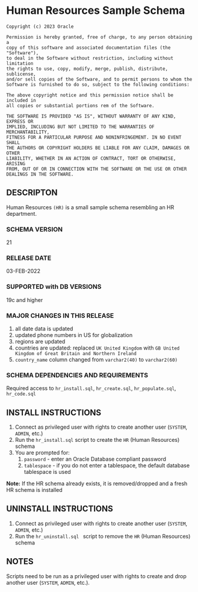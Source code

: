 # Human Resources Sample Schema

```
Copyright (c) 2023 Oracle

Permission is hereby granted, free of charge, to any person obtaining a
copy of this software and associated documentation files (the "Software"),
to deal in the Software without restriction, including without limitation
the rights to use, copy, modify, merge, publish, distribute, sublicense,
and/or sell copies of the Software, and to permit persons to whom the
Software is furnished to do so, subject to the following conditions:

The above copyright notice and this permission notice shall be included in
all copies or substantial portions rem of the Software.

THE SOFTWARE IS PROVIDED "AS IS", WITHOUT WARRANTY OF ANY KIND, EXPRESS OR
IMPLIED, INCLUDING BUT NOT LIMITED TO THE WARRANTIES OF MERCHANTABILITY,
FITNESS FOR A PARTICULAR PURPOSE AND NONINFRINGEMENT. IN NO EVENT SHALL
THE AUTHORS OR COPYRIGHT HOLDERS BE LIABLE FOR ANY CLAIM, DAMAGES OR OTHER
LIABILITY, WHETHER IN AN ACTION OF CONTRACT, TORT OR OTHERWISE, ARISING
FROM, OUT OF OR IN CONNECTION WITH THE SOFTWARE OR THE USE OR OTHER
DEALINGS IN THE SOFTWARE.
```

## DESCRIPTON

Human Resources `(HR)` is a small sample schema resembling an HR department.

### SCHEMA VERSION

21

### RELEASE DATE

03-FEB-2022

### SUPPORTED with DB VERSIONS

19c and higher

### MAJOR CHANGES IN THIS RELEASE

1. all date data is updated
2. updated phone numbers in US for globalization
3. regions are updated
4. countries are updated: replaced `UK United Kingdom` with `GB United Kingdom of Great Britain and Northern Ireland`
5. `country_name` column changed from `varchar2(40)` to `varchar2(60) `

### SCHEMA DEPENDENCIES AND REQUIREMENTS
 Required access to `hr_install.sql`, `hr_create.sql`, `hr_populate.sql`, `hr_code.sql`

## INSTALL INSTRUCTIONS
1. Connect as privileged user with rights to create another user (`SYSTEM`, `ADMIN`, etc.)
2. Run the `hr_install.sql` script to create the `HR` (Human Resources) schema
3. You are prompted for:
    1. `password` - enter an Oracle Database compliant password
    2. `tablespace` - if you do not enter a tablespace, the default database tablespace is used

**Note:** If the HR schema already exists, it is removed/dropped and 
        a fresh HR schema is installed

## UNINSTALL INSTRUCTIONS

1. Connect as privileged user with rights to create another user (`SYSTEM`, `ADMIN`, etc.)
2. Run the `hr_uninstall.sql ` script to remove the `HR` (Human Resources) schema

## NOTES
Scripts need to be run as a privileged user with rights to create and drop another user (`SYSTEM`, `ADMIN`, etc.).

